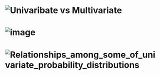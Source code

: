 # ![Univaribate vs Multivariate](https://user-images.githubusercontent.com/60685175/137833276-9cb39923-939d-4f28-9791-2bab586dedf3.PNG)
# ![image](https://user-images.githubusercontent.com/60685175/140477300-8dc6f890-2476-4768-b202-dfa2d060cbaa.png)

# ![Relationships_among_some_of_univariate_probability_distributions](https://user-images.githubusercontent.com/60685175/159704807-6365d699-6cb9-46a8-ac39-0b1480ebd7a2.jpg)

